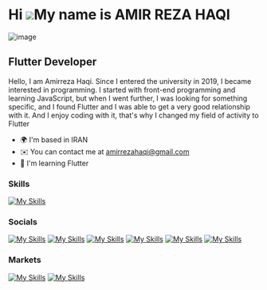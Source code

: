 Hi ![](https://user-images.githubusercontent.com/18350557/176309783-0785949b-9127-417c-8b55-ab5a4333674e.gif)My name is AMIR REZA HAQI
======================================================================================================================================
![image](https://user-images.githubusercontent.com/88787993/223363376-77adea7f-aa81-4c34-aee1-4d708098c83f.png)


Flutter Developer
-----------------

Hello, I am Amirreza Haqi. Since I entered the university in 2019, I became interested in programming. I started with front-end programming and learning JavaScript, but when I went further, I was looking for something specific, and I found Flutter and I was able to get a very good relationship with it. And I enjoy coding with it, that's why I changed my field of activity to Flutter

* 🌍  I'm based in IRAN
* ✉️  You can contact me at [amirrezahaqi@gmail.com](mailto:amirrezahaqi@gmail.com)
* 🧠  I'm learning Flutter

### Skills

[![My Skills](https://skillicons.dev/icons?i=dart,flutter,vscode,androidstudio,firebase,git,postman,html,css,wordpress,xd,figma&perline=12)](https://amirrezahaqi.ir)

### Socials

[![My Skills](https://skillicons.dev/icons?i=instagram)](http://www.instagram.com/amirrezahaqi)
[![My Skills](https://skillicons.dev/icons?i=linkedin)](https://www.linkedin.com/in/amirreza-haqi/)
[![My Skills](https://skillicons.dev/icons?i=github)](https://www.github.com/amirrezahaqi)
[![My Skills](https://skillicons.dev/icons?i=twitter)](https://www.twitter.com/amirrezahaqi)
[![My Skills](https://skillicons.dev/icons?i=stackoverflow)](https://www.stackoverflow.com/users/21347966/amirrezahaqi)
[![My Skills](https://skillicons.dev/icons?i=discord)](https://discord.com/users/amirrezahaqi)

### Markets
    
[![My Skills](https://upload.wikimedia.org/wikipedia/en/thumb/7/70/Cafe_Bazaar_logo.svg/100px-Cafe_Bazaar_logo.svg.png?20231120050454)](https://cafebazaar.ir/developer/008767083704)
[![My Skills](https://upload.wikimedia.org/wikipedia/fa/thumb/1/17/Myket_logo.png/100px-Myket_logo.png)](https://myket.ir/developer/dev-83182)
 
